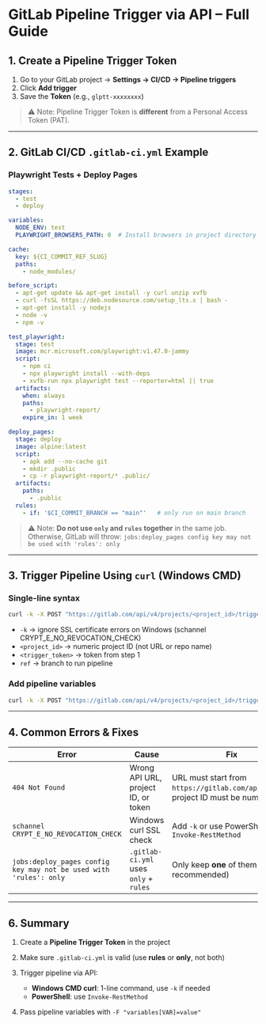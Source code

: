
# GitLab Pipeline Trigger via API – Full Guide

## 1. Create a Pipeline Trigger Token

1. Go to your GitLab project → **Settings → CI/CD → Pipeline triggers**
2. Click **Add trigger**
3. Save the **Token** (e.g., `glptt-xxxxxxxx`)

> ⚠ Note: Pipeline Trigger Token is **different** from a Personal Access Token (PAT).

---

## 2. GitLab CI/CD `.gitlab-ci.yml` Example

### Playwright Tests + Deploy Pages

```yaml
stages:
  - test
  - deploy

variables:
  NODE_ENV: test
  PLAYWRIGHT_BROWSERS_PATH: 0  # Install browsers in project directory

cache:
  key: ${CI_COMMIT_REF_SLUG}
  paths:
    - node_modules/

before_script:
  - apt-get update && apt-get install -y curl unzip xvfb
  - curl -fsSL https://deb.nodesource.com/setup_lts.x | bash -
  - apt-get install -y nodejs
  - node -v
  - npm -v

test_playwright:
  stage: test
  image: mcr.microsoft.com/playwright:v1.47.0-jammy
  script:
    - npm ci
    - npx playwright install --with-deps
    - xvfb-run npx playwright test --reporter=html || true
  artifacts:
    when: always
    paths:
      - playwright-report/
    expire_in: 1 week

deploy_pages:
  stage: deploy
  image: alpine:latest
  script:
    - apk add --no-cache git
    - mkdir .public
    - cp -r playwright-report/* .public/
  artifacts:
    paths:
      - .public
  rules:
    - if: '$CI_COMMIT_BRANCH == "main"'   # only run on main branch
```

> ⚠ Note: **Do not use `only` and `rules` together** in the same job. Otherwise, GitLab will throw:
> `jobs:deploy_pages config key may not be used with 'rules': only`

---

## 3. Trigger Pipeline Using `curl` (Windows CMD)

### **Single-line syntax**

```cmd
curl -k -X POST "https://gitlab.com/api/v4/projects/<project_id>/trigger/pipeline?token=<trigger_token>&ref=main"
```

* `-k` → ignore SSL certificate errors on Windows (schannel CRYPT\_E\_NO\_REVOCATION\_CHECK)
* `<project_id>` → numeric project ID (not URL or repo name)
* `<trigger_token>` → token from step 1
* `ref` → branch to run pipeline

### **Add pipeline variables**

```cmd
curl -k -X POST "https://gitlab.com/api/v4/projects/<project_id>/trigger/pipeline?token=<trigger_token>&ref=main" -F "variables[DEPLOY_ENV]=dev"
```

---

## 4. Common Errors & Fixes

| Error                                                             | Cause                                  | Fix                                                                             |
| ----------------------------------------------------------------- | -------------------------------------- | ------------------------------------------------------------------------------- |
| `404 Not Found`                                                   | Wrong API URL, project ID, or token    | URL must start from `https://gitlab.com/api/v4/...`, project ID must be numeric |
| `schannel CRYPT_E_NO_REVOCATION_CHECK`                            | Windows curl SSL check                 | Add `-k` or use PowerShell `Invoke-RestMethod`                                  |
| `jobs:deploy_pages config key may not be used with 'rules': only` | `.gitlab-ci.yml` uses `only` + `rules` | Only keep **one** of them (`rules` recommended)                                 |

---

## 6. Summary

1. Create a **Pipeline Trigger Token** in the project
2. Make sure `.gitlab-ci.yml` is valid (use **rules** or **only**, not both)
3. Trigger pipeline via API:

   * **Windows CMD curl**: 1-line command, use `-k` if needed
   * **PowerShell**: use `Invoke-RestMethod`
4. Pass pipeline variables with `-F "variables[VAR]=value"`


